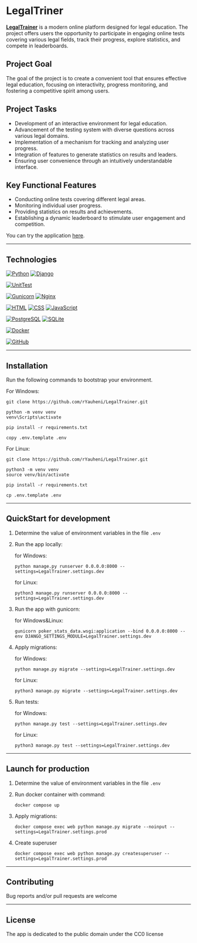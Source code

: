 # LegalTriner

[**LegalTrainer**](http://193.187.175.182:1336) is a modern online platform designed for legal education. The project offers users the opportunity to 
participate in engaging online tests covering various legal fields, track their progress, explore statistics, and 
compete in leaderboards.

## Project Goal
The goal of the project is to create a convenient tool that ensures effective legal education, focusing on 
interactivity, progress monitoring, and fostering a competitive spirit among users.

## Project Tasks
- Development of an interactive environment for legal education.
- Advancement of the testing system with diverse questions across various legal domains.
- Implementation of a mechanism for tracking and analyzing user progress.
- Integration of features to generate statistics on results and leaders.
- Ensuring user convenience through an intuitively understandable interface.

## Key Functional Features
- Conducting online tests covering different legal areas.
- Monitoring individual user progress.
- Providing statistics on results and achievements.
- Establishing a dynamic leaderboard to stimulate user engagement and competition.


You can try the application [here](http://193.187.175.182:1336).
___

## Technologies

[![Python](https://img.shields.io/badge/Python-3.10-%23FFD040?logo=python&logoColor=white&labelColor=%23376E9D)](https://www.python.org/downloads/release/python-31012/)
[![Django](https://img.shields.io/badge/Django-4.1-%232BA977?logo=django&logoColor=white&labelColor=%23092E20)](https://www.djangoproject.com/)

[![UnitTest](https://img.shields.io/badge/UnitTest-%23293133)](https://docs.python.org/3/library/unittest.html)

[![Gunicorn](https://img.shields.io/badge/Gunicorn-%23479946?logo=gunicorn&logoColor=white&labelColor=%23293133)](https://gunicorn.org/)
[![Nginx](https://img.shields.io/badge/Nginx-%23009639?logo=nginx&logoColor=white&labelColor=%23293133)](https://nginx.org/)

[![HTML](https://img.shields.io/badge/HTML-%23E44D25?logoColor=white&labelColor=%23293133&logo=html5)](https://developer.mozilla.org/en-US/docs/Web/HTML)
[![CSS](https://img.shields.io/badge/CSS-%23214CE5?logoColor=white&labelColor=%23293133&logo=css3)](https://developer.mozilla.org/en-US/docs/Web/CSS)
[![JavaScript](https://img.shields.io/badge/JavaScript-%23FFD83A?logoColor=white&labelColor=%23293133&logo=javascript)](https://developer.mozilla.org/en-US/docs/Web/JavaScript)

[![PostgreSQL](https://img.shields.io/badge/PostgreSQL-%232F6792?logoColor=white&labelColor=%23293133&logo=postgresql)](https://www.postgresql.org/)
[![SQLite](https://img.shields.io/badge/SQLite-%23003156?logoColor=white&labelColor=%23293133&logo=sqlite)](https://www.sqlite.org/)

[![Docker](https://img.shields.io/badge/Docker-%232496ED?logo=docker&logoColor=white&labelColor=%23293133)](https://www.docker.com/)

[![GitHub](https://img.shields.io/badge/GitHub-%23000000?logoColor=white&labelColor=%23293133&logo=github)](https://github.com/)

___

## Installation

Run the following commands to bootstrap your environment.

For Windows:

```commandline
git clone https://github.com/rYauheni/LegalTrainer.git

python -m venv venv
venv\Scripts\activate

pip install -r requirements.txt

copy .env.template .env

```

For Linux:

```commandline
git clone https://github.com/rYauheni/LegalTrainer.git

python3 -m venv venv
source venv/bin/activate

pip install -r requirements.txt

cp .env.template .env
```

___

## QuickStart for development

1. Determine the value of environment variables in the file `.env`


2. Run the app locally:
   
   for Windows:

   ```commandline
   python manage.py runserver 0.0.0.0:8000 --settings=LegalTrainer.settings.dev
   ```
   
   for Linux:

   ```commandline
   python3 manage.py runserver 0.0.0.0:8000 --settings=LegalTrainer.settings.dev
   ```
   
3. Run the app with gunicorn:

   for Windows&Linux:
   ```commandline
   gunicorn poker_stats_data.wsgi:application --bind 0.0.0.0:8000 --env DJANGO_SETTINGS_MODULE=LegalTrainer.settings.dev
   ```

4. Apply migrations:

   for Windows:

    ```commandline
    python manage.py migrate --settings=LegalTrainer.settings.dev
    ```

   for Linux:

   ```commandline
   python3 manage.py migrate --settings=LegalTrainer.settings.dev
   ```

5. Run tests:

   for Windows:

    ```commandline
    python manage.py test --settings=LegalTrainer.settings.dev
    ```

   for Linux:

   ```commandline
   python3 manage.py test --settings=LegalTrainer.settings.dev
   ```

___

## Launch for production

1. Determine the value of environment variables in the file `.env`


2. Run docker container with command:

    ```commandline
    docker compose up
    ```

3. Apply migrations:

    ```commandline
    docker compose exec web python manage.py migrate --noinput --settings=LegalTrainer.settings.prod
    ```

4. Create superuser

    ```commandline
    docker compose exec web python manage.py createsuperuser --settings=LegalTrainer.settings.prod
    ```

 ___

## Contributing

Bug reports and/or pull requests are welcome
___

## License

The app is dedicated to the public domain under the CC0 license
